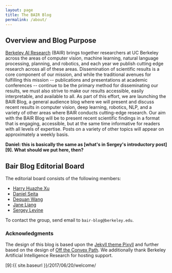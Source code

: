 ```yaml
---
layout: page
title: The BAIR Blog
permalink: /about/
---
```


## Overview and Blog Purpose

[Berkeley AI Research][3] (BAIR) brings together researchers at UC Berkeley
across the areas of computer vision, machine learning, natural language
processing, planning, and robotics, and each year we publish cutting edge
research across all of these areas. Dissemination of scientific results is a
core component of our mission, and while the traditional avenues for fulfilling
this mission -- publications and presentations at academic conferences --
continue to be the primary method for disseminating our results, we must also
strive to make our results accessible, easily interpretable, and available to
all. As part of this effort, we are launching the BAIR Blog, a general audience
blog where we will present and discuss recent results in computer vision, deep
learning, robotics, NLP, and a variety of other areas where BAIR conducts
cutting-edge research. Our aim with the BAIR Blog will be to present recent
scientific findings in a format that is engaging, accessible, but at the same
time informative for readers with all levels of expertise. Posts on a variety of
other topics will appear on approximately a weekly basis.

**Daniel: this is basically the same as [what's in Sergey's introductory
post][9].  What should we put here, then?**


## Bair Blog Editorial Board

The editorial board consists of the following members:

* [Harry Huazhe Xu][7]
* [Daniel Seita][5]
* [Dequan Wang][6]
* [Jane Liang][8]
* [Sergey Levine][4]

To contact the group, send email to `bair-blog@berkeley.edu`.


### Acknowledgments

The design of this blog is based upon the [Jekyll theme Pixyll][1] and further
based on the design of [Off the Convex Path][2]. We additionally thank Berkeley
Artificial Intelligence Research for hosting support.

[1]:https://github.com/johnotander/pixyll
[2]:https://www.offconvex.org/
[3]:http://bair.berkeley.edu/
[4]:https://people.eecs.berkeley.edu/~svlevine/
[5]:https://people.eecs.berkeley.edu/~seita/
[6]:http://www.dequan.wang/
[7]:http://hxu.rocks/
[8]:https://yishuangl.github.io
[9]:{{ site.baseurl }}/2017/06/20/welcome/
